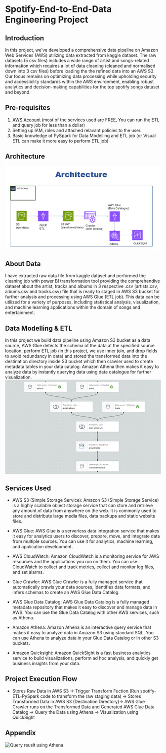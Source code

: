 # Spotify-End-to-End-Data Engineering Project
## Introduction
In this project, we've developed a comprehensive data pipeline on Amazon Web Services (AWS) utilizing data extracted from kaggle dataset. The raw datasets (5 csv files) includes a wide range of artist and songs-related information which requires a lot of data cleaning (cleaned and normalised down into 3 csv files) before loading the the refined data into an AWS S3. Our focus remains on optimizing data processing while upholding security and accessibility standards within the AWS environment, enabling robust analytics and decision-making capabilities for the top spotify songs dataset and beyond.

## Pre-requisites
1. [AWS Account](https://aws.amazon.com/console/) (most of the services used are FREE, You can run the ETL and query job for less than a dollar)
2. Setting up IAM, roles and attached relavant policies to the user.
3. Basic knowledge of PySpark for Data Modelling and ETL job (or Visual ETL can make it more easy to perform ETL job)

## Architecture
![Architechtural Diagram](https://github.com/binodkshetry/Spotify-end-to-end-data-engineering-project/blob/main/Architechture.PNG)

## About Data
I have extracted raw data file from kaggle dataset and performed the cleaning job with power BI transformation tool providing the comprehendive dataset about the artist, tracks and albums in 3 respective .csv (artists.csv, albums.csv and tracks.csv) file that is ready to staged in AWS S3 bucket for further analysis and processing using AWS Glue (ETL job). This data can be utilized for a variety of purposes, including statistical analysis, visualization, and machine learning applications within the domain of songs and entertainment.

## Data Modelling & ETL
In this project we build data pipeline using Amazon S3 bucket as a data source, AWS Glue detects the schema of the data at the specified source location, perform ETL job (in this project, we use inner join, and drop fields to avoid redundancy in data) and stored the transformed data into the destination directory inside S3 bucket which then crawler used to create metadata tables in your data catalog. Amazon Athena then makes it easy to analyze data by instantly querying data using data catalogue for further visualization.
![AWS Glue ETL job](https://github.com/binodkshetry/Spotify-end-to-end-data-engineering-project/blob/main/ETL.PNG)

## Services Used
* AWS S3 (Simple Storage Service): Amazon S3 (Simple Storage Service) is a highly scalable object storage service that can store and retrieve any amount of data from anywhere on the web. It is commonly used to store and distribute large media files, data backups and static website files.

* AWS Glue: AWS Glue is a serverless data integration service that makes it easy for analytics users to discover, prepare, move, and integrate data from multiple sources. You can use it for analytics, machine learning, and application development.

* AWS CloudWatch: Amazon CloudWatch is a monitoring service for AWS resources and the applications you run on them. You can use CloudWatch to collect and track metrics, collect and monitor log files, and set alarms.

* Glue Crawler: AWS Glue Crawler is a fully managed service that automatically crawls your data sources, identifies data formats, and infers schemas to create an AWS Glue Data Catalog.

* AWS Glue Data Catalog: AWS Glue Data Catalog is a fully managed metadata repository that makes it easy to discover and manage data in AWS. You can use the Glue Data Catalog with other AWS services, such as Athena.

* Amazon Athena: Amazon Athena is an interactive query service that makes it easy to analyze data in Amazon S3 using standard SQL. You can use Athena to analyze data in your Glue Data Catalog or in other S3 buckets.

* Amazon Quicksight: Amazon QuickSight is a fast business analytics service to build visualizations, perform ad hoc analysis, and quickly get business insights from your data.
  

## Project Execution Flow
* Stores Raw Data in AWS S3 -> Trigger Transform Fuction (Run spotify-ETL-PySpark code to transform the raw staging data) -> Stores Transformed Data in AWS S3 (Destination Directory)-> AWS Glue Crawler runs on the Transformed Data and Generated AWS Glue Data Catalog -> Query the Data using Athena -> Visualization using QuickSight


## Appendix
![Query reuslt using Athena]([https://github.com/binodkshetry/Spotify-end-to-end-data-engineering-project/blob/main/query-result.PNG])
